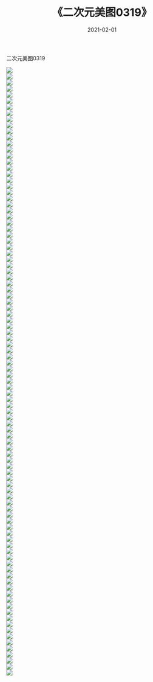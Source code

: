 ﻿---
layout: post
title:  《二次元美图0319》
date:   2021-02-01
img: http://imgx.orgx.ga/二次元/2021/二次元美图0319/000.jpg
categories: [美女, 清纯, 唯美]
---

二次元美图0319

 ![](http://imgx.orgx.ga/二次元/2021/二次元美图0319/001.jpg) <br>![](http://imgx.orgx.ga/二次元/2021/二次元美图0319/002.jpg) <br>![](http://imgx.orgx.ga/二次元/2021/二次元美图0319/003.jpg) <br>![](http://imgx.orgx.ga/二次元/2021/二次元美图0319/004.jpg) <br>![](http://imgx.orgx.ga/二次元/2021/二次元美图0319/005.jpg) <br>![](http://imgx.orgx.ga/二次元/2021/二次元美图0319/006.jpg) <br>![](http://imgx.orgx.ga/二次元/2021/二次元美图0319/007.jpg) <br>![](http://imgx.orgx.ga/二次元/2021/二次元美图0319/008.jpg) <br>![](http://imgx.orgx.ga/二次元/2021/二次元美图0319/009.jpg) <br>![](http://imgx.orgx.ga/二次元/2021/二次元美图0319/010.jpg) <br>![](http://imgx.orgx.ga/二次元/2021/二次元美图0319/011.jpg) <br>![](http://imgx.orgx.ga/二次元/2021/二次元美图0319/012.jpg) <br>![](http://imgx.orgx.ga/二次元/2021/二次元美图0319/013.jpg) <br>![](http://imgx.orgx.ga/二次元/2021/二次元美图0319/014.jpg) <br>![](http://imgx.orgx.ga/二次元/2021/二次元美图0319/015.jpg) <br>![](http://imgx.orgx.ga/二次元/2021/二次元美图0319/016.jpg) <br>![](http://imgx.orgx.ga/二次元/2021/二次元美图0319/017.jpg) <br>![](http://imgx.orgx.ga/二次元/2021/二次元美图0319/018.jpg) <br>![](http://imgx.orgx.ga/二次元/2021/二次元美图0319/019.jpg) <br>![](http://imgx.orgx.ga/二次元/2021/二次元美图0319/020.jpg) <br>![](http://imgx.orgx.ga/二次元/2021/二次元美图0319/021.jpg) <br>![](http://imgx.orgx.ga/二次元/2021/二次元美图0319/022.jpg) <br>![](http://imgx.orgx.ga/二次元/2021/二次元美图0319/023.jpg) <br>![](http://imgx.orgx.ga/二次元/2021/二次元美图0319/024.jpg) <br>![](http://imgx.orgx.ga/二次元/2021/二次元美图0319/025.jpg) <br>![](http://imgx.orgx.ga/二次元/2021/二次元美图0319/026.jpg) <br>![](http://imgx.orgx.ga/二次元/2021/二次元美图0319/027.jpg) <br>![](http://imgx.orgx.ga/二次元/2021/二次元美图0319/028.jpg) <br>![](http://imgx.orgx.ga/二次元/2021/二次元美图0319/029.jpg) <br>![](http://imgx.orgx.ga/二次元/2021/二次元美图0319/030.jpg) <br>![](http://imgx.orgx.ga/二次元/2021/二次元美图0319/031.jpg) <br>![](http://imgx.orgx.ga/二次元/2021/二次元美图0319/032.jpg) <br>![](http://imgx.orgx.ga/二次元/2021/二次元美图0319/033.jpg) <br>![](http://imgx.orgx.ga/二次元/2021/二次元美图0319/034.jpg) <br>![](http://imgx.orgx.ga/二次元/2021/二次元美图0319/035.jpg) <br>![](http://imgx.orgx.ga/二次元/2021/二次元美图0319/036.jpg) <br>![](http://imgx.orgx.ga/二次元/2021/二次元美图0319/037.jpg) <br>![](http://imgx.orgx.ga/二次元/2021/二次元美图0319/038.jpg) <br>![](http://imgx.orgx.ga/二次元/2021/二次元美图0319/039.jpg) <br>![](http://imgx.orgx.ga/二次元/2021/二次元美图0319/040.jpg) <br>![](http://imgx.orgx.ga/二次元/2021/二次元美图0319/041.jpg) <br>![](http://imgx.orgx.ga/二次元/2021/二次元美图0319/042.jpg) <br>![](http://imgx.orgx.ga/二次元/2021/二次元美图0319/043.jpg) <br>![](http://imgx.orgx.ga/二次元/2021/二次元美图0319/044.jpg) <br>![](http://imgx.orgx.ga/二次元/2021/二次元美图0319/045.jpg) <br>![](http://imgx.orgx.ga/二次元/2021/二次元美图0319/046.jpg) <br>![](http://imgx.orgx.ga/二次元/2021/二次元美图0319/047.jpg) <br>![](http://imgx.orgx.ga/二次元/2021/二次元美图0319/048.jpg) <br>![](http://imgx.orgx.ga/二次元/2021/二次元美图0319/049.jpg) <br>![](http://imgx.orgx.ga/二次元/2021/二次元美图0319/050.jpg) <br>![](http://imgx.orgx.ga/二次元/2021/二次元美图0319/051.jpg) <br>![](http://imgx.orgx.ga/二次元/2021/二次元美图0319/052.jpg) <br>![](http://imgx.orgx.ga/二次元/2021/二次元美图0319/053.jpg) <br>![](http://imgx.orgx.ga/二次元/2021/二次元美图0319/054.jpg) <br>![](http://imgx.orgx.ga/二次元/2021/二次元美图0319/055.jpg) <br>![](http://imgx.orgx.ga/二次元/2021/二次元美图0319/056.jpg) <br>![](http://imgx.orgx.ga/二次元/2021/二次元美图0319/057.jpg) <br>![](http://imgx.orgx.ga/二次元/2021/二次元美图0319/058.jpg) <br>![](http://imgx.orgx.ga/二次元/2021/二次元美图0319/059.jpg) <br>![](http://imgx.orgx.ga/二次元/2021/二次元美图0319/060.jpg) <br>![](http://imgx.orgx.ga/二次元/2021/二次元美图0319/061.jpg) <br>![](http://imgx.orgx.ga/二次元/2021/二次元美图0319/062.jpg) <br>![](http://imgx.orgx.ga/二次元/2021/二次元美图0319/063.jpg) <br>![](http://imgx.orgx.ga/二次元/2021/二次元美图0319/064.jpg) <br>![](http://imgx.orgx.ga/二次元/2021/二次元美图0319/065.jpg) <br>![](http://imgx.orgx.ga/二次元/2021/二次元美图0319/066.jpg) <br>![](http://imgx.orgx.ga/二次元/2021/二次元美图0319/067.jpg) <br>![](http://imgx.orgx.ga/二次元/2021/二次元美图0319/068.jpg) <br>![](http://imgx.orgx.ga/二次元/2021/二次元美图0319/069.jpg) <br>![](http://imgx.orgx.ga/二次元/2021/二次元美图0319/070.jpg) <br>![](http://imgx.orgx.ga/二次元/2021/二次元美图0319/071.jpg) <br>![](http://imgx.orgx.ga/二次元/2021/二次元美图0319/072.jpg) <br>![](http://imgx.orgx.ga/二次元/2021/二次元美图0319/073.jpg) <br>![](http://imgx.orgx.ga/二次元/2021/二次元美图0319/074.jpg) <br>![](http://imgx.orgx.ga/二次元/2021/二次元美图0319/075.jpg) <br>![](http://imgx.orgx.ga/二次元/2021/二次元美图0319/076.jpg) <br>![](http://imgx.orgx.ga/二次元/2021/二次元美图0319/077.jpg) <br>![](http://imgx.orgx.ga/二次元/2021/二次元美图0319/078.jpg) <br>![](http://imgx.orgx.ga/二次元/2021/二次元美图0319/079.jpg) <br>![](http://imgx.orgx.ga/二次元/2021/二次元美图0319/080.jpg) <br>![](http://imgx.orgx.ga/二次元/2021/二次元美图0319/081.jpg) <br>![](http://imgx.orgx.ga/二次元/2021/二次元美图0319/082.jpg) <br>![](http://imgx.orgx.ga/二次元/2021/二次元美图0319/083.jpg) <br>![](http://imgx.orgx.ga/二次元/2021/二次元美图0319/084.jpg) <br>![](http://imgx.orgx.ga/二次元/2021/二次元美图0319/085.jpg) <br>![](http://imgx.orgx.ga/二次元/2021/二次元美图0319/086.jpg) <br>![](http://imgx.orgx.ga/二次元/2021/二次元美图0319/087.jpg) <br>![](http://imgx.orgx.ga/二次元/2021/二次元美图0319/088.jpg) <br>![](http://imgx.orgx.ga/二次元/2021/二次元美图0319/089.jpg) <br>![](http://imgx.orgx.ga/二次元/2021/二次元美图0319/090.jpg) <br>![](http://imgx.orgx.ga/二次元/2021/二次元美图0319/091.jpg) <br>![](http://imgx.orgx.ga/二次元/2021/二次元美图0319/092.jpg) <br>![](http://imgx.orgx.ga/二次元/2021/二次元美图0319/093.jpg) <br>![](http://imgx.orgx.ga/二次元/2021/二次元美图0319/094.jpg) <br>![](http://imgx.orgx.ga/二次元/2021/二次元美图0319/095.jpg) <br>![](http://imgx.orgx.ga/二次元/2021/二次元美图0319/096.jpg) <br>![](http://imgx.orgx.ga/二次元/2021/二次元美图0319/097.jpg) <br>![](http://imgx.orgx.ga/二次元/2021/二次元美图0319/098.jpg) <br>![](http://imgx.orgx.ga/二次元/2021/二次元美图0319/099.jpg) <br>![](http://imgx.orgx.ga/二次元/2021/二次元美图0319/100.jpg) <br>